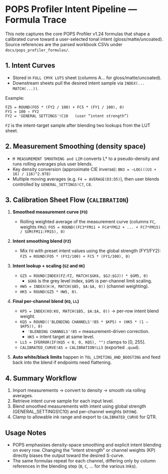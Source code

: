 # POPS Profiler Intent Pipeline — Formula Trace

This note captures the core POPS Profiler v1.24 formulas that shape a calibrated curve toward a user-selected tonal intent (gloss/matte/uncoated). Source references are the parsed workbook CSVs under `docs/pops_profiler_formulas/`.

## 1. Intent Curves
- Stored in `FULL CMYK LUTS` sheet (columns A… for gloss/matte/uncoated).
- Downstream sheets pull the desired intent sample via `INDEX(... MATCH(...))`.

Example:
```
FZ5 = ROUND(FO5 * (FY2 / 100) + FC5 * (FY1 / 100), 0)
FY1 = 100 − FY2
FY2 = 'GENERAL SETTINGS'!C10   (user “intent strength”)
```
`FZ` is the intent-target sample after blending two lookups from the LUT sheet.

## 2. Measurement Smoothing (density space)
- `M MEASUREMENT SMOOTHING and LIM` converts L* to a pseudo-density and runs rolling averages plus user blends.
- Key density conversion (approximate CIE inverse):
  `BN3 = −LOG(((U3 + 16) / 116)^2.978)`
- Multiple moving averages (e.g. `F4 = AVERAGE(D3:D5)`), then user blends controlled by `GENERAL_SETTINGS!C7`, `C8`.

## 3. Calibration Sheet Flow (`CALIBRATION`)
1. **Smoothed measurement curve (`FO`)**
   - Rolling weighted average of the measurement curve (columns `FC`, weights `FMx`):
     `FO5 = ROUND((FC3*FM11 + FC4*FM12 + ... + FC7*FM15) / SUM(FM11:FM15), 0)`

2. **Intent smoothing blend (`FZ`)**
   - Mix `FO` with preset intent values using the global strength (FY1/FY2):
     `FZ5 = ROUND(FO5 * (FY2/100) + FC5 * (FY1/100), 0)`

3. **Intent lookup + scaling (`GZ` and `HK`)**
   - `GZ5 = ROUND(INDEX(FZ:FZ, MATCH($GK6, $GJ:$GJ)) * $GM5, 0)`
     - `$GK6` is the grey level index, `$GM5` is per-channel limit scaling.
   - `HW5 = INDEX(H:H, MATCH($B5, $A:$A, 0))` (channel weighting).
   - `HK5 = ROUND(GZ5 * HW5, 0)`.

4. **Final per-channel blend (`KQ`, `LL`)**
   - `KP5 = INDEX(KO:KO, MATCH($B5, $A:$A, 0))` → per-row intent blend weight.
   - `KQ5 = ROUND(('BLENDING CHANNELS'!B5 * $KP5) + (HK5 * (1 − $KP5)), 0)`
     - `'BLENDING CHANNELS'!B5` = measurement-driven correction.
     - `HK5` = intent target at same level.
   - `LL5 = IFERROR(IF(KQ5 < 0, 0, KQ5), "")` clamps to [0, 255].
   - `CALIBRATED_CURVE!A5 = CALIBRATION!LL5` (exported `.quad`).

5. **Auto white/black limits** happen in `TOL_LIMITING_AND_BOOSTING` and feed back into the blend if endpoints need flattening.

## 4. Summary Workflow
1. Import measurements → convert to density → smooth via rolling averages.
2. Retrieve intent curve sample for each input level.
3. Blend smoothed measurements with intent using global strength (GENERAL_SETTINGS!C10) and per-channel weights (`KP`/`HW`).
4. Clamp to allowable ink range and export to `CALIBRATED_CURVE` for QTR.

## Usage Notes
- POPS emphasises density-space smoothing and explicit intent blending on every row. Changing the “intent strength” or channel weights (KP) directly biases the output toward the desired S-curve.
- The same formulas repeat for each channel, differing only by column references in the blending step (`B`, `C`, … for the various inks).

